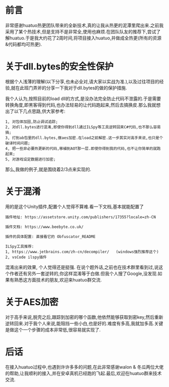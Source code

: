 # 前言
非常感谢huatuo热更团队带来的全新技术,真的让我从热更的泥潭里爬出来.之前我采用了某个热技术,但是支持不是非常全,使用也麻烦.在团队队友的推荐下,尝试了解huatuo.于是我大约花了2周时间,将项目接入huatuo,并做成全热更(所有的资源&代码都均可热更).

# 关于dll.bytes的安全性保护
根据个人浅薄的理解(以下分享,也未必全对,请大家以实战为准.),以及过往项目的经验,就在此班门弄斧的分享一下我对于dll.bytes的做的保护措施.  

我个人认为,按照目前的load dll的方式,是没办法完全防止代码不泄露的.于是需要转换角度,即黑客得到代码,也办法轻易的让代码跑起来,然后去搞换皮.那么我就想出了以下几点思路,供大家参考:  

    1, 对包体加固,防止调试追踪;
    2, 对dll.bytes进行混淆,即使你得到dll通过ILSpy等工具逆转回来C#代码,也不那么容易搞;
    3, 打到ab包里的dll.bytes,做aes加密.在load之前解密.这一步其实对高手来说,也只是个破译时间问题;
    4, 把一些非必要热更新的代码,移植到AOT那一层.即使你得到我的代码,也不让你简单的就跑起来;
    5, 对游戏设定数据进行加密;

那么,我做的例子,就是围绕着2/3点来实现的.


# 关于混淆
用的是这个Unity插件,配置个人觉得不算难.看一下文档,基本就能配置了  

    插件地址: https://assetstore.unity.com/publishers/17355?locale=zh-CN

    插件文档: https://www.beebyte.co.uk/

    插件的具体配置: 直接看它的 Obfuscator_README

    ILSpy工具推荐:
    1, https://www.jetbrains.com/zh-cn/decompiler/   (windows强烈推荐这个)
    2, vsCode ilspy插件

混淆出来的效果, 个人觉得还是挺强.
在说个题外话,之前也在技术群里看到过,说这个作者还有另外一套逆转的,你这样混淆等于白做.但我个人搜了Google,没发现.如果有熟悉这方面技术的朋友,欢迎来huatuo群交流.


# 关于AES加密
对于高手来说,脱壳之后,跟踪到加密的哪个函数,他依然能够获取到密key,然后重新逆转回来.对于我个人来说,能阻挡一些小白,也是好的.难度有多高,我就加多高.关键是做这个一个步骤的成本非常低,很容易就实现了.


# 后话
在接入huatuo过程中,也遇到许许多多的问题,在此非常感谢walon & 冬瓜两位大佬的帮助,让我顺利的接入,并在安卓真机已经跑的飞起.最后,欢迎在huatuo群来技术交流.


    
  



